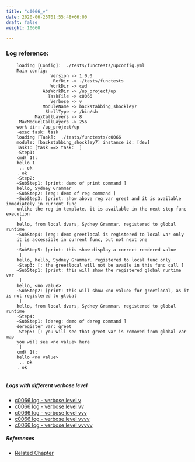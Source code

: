 ```yaml
---
title: "c0066_v"
date: 2020-06-25T01:55:48+66:00
draft: false
weight: 10660

---
```


### Log reference: <no value>

```
    loading [Config]:  ./tests/functests/upconfig.yml
    Main config:
                 Version -> 1.0.0
                  RefDir -> ./tests/functests
                 WorkDir -> cwd
              AbsWorkDir -> /up_project/up
                TaskFile -> c0066
                 Verbose -> v
              ModuleName -> backstabbing_shockley7
               ShellType -> /bin/sh
           MaxCallLayers -> 8
     MaxModuelCallLayers -> 256
    work dir: /up_project/up
    -exec task: task
    loading [Task]:  ./tests/functests/c0066
    module: [backstabbing_shockley7] instance id: [dev]
    Task1: [task ==> task:  ]
    -Step1:
    cmd( 1):
    hello 1
     .. ok
    . ok
    -Step2:
    ~SubStep1: [print: demo of print command ]
    hello, Sydney Grammar
    ~SubStep2: [reg: demo of reg command ]
    ~SubStep3: [print: show above reg var greet and it is available immediately in current func
    unlike the reg in template, it is available in the next step func execution
     ]
    hello, from local dvars, Sydney Grammar. registered to global runtime
    ~SubStep4: [reg: demo greetlocal is registered to local var only
    it is accessible in current func, but not next one
     ]
    ~SubStep5: [print: this show display a correct rendered value
     ]
    hello, hello, Sydney Grammar. registered to local func only
    -Step3: [: the greetlocal will not be availe in this func call ]
    ~SubStep1: [print: this will show the registered global runtime var
     ]
    hello, <no value>
    ~SubStep2: [print: this will show <no value> for greetlocal, as it is not registered to global
     ]
    hello, from local dvars, Sydney Grammar. registered to global runtime
    -Step4:
    ~SubStep1: [dereg: demo of dereg command ]
    deregister var: greet
    -Step5: [: you will see that greet var is removed from global var map
    you will see <no value> here
     ]
    cmd( 1):
    hello <no value>
     .. ok
    . ok
    
```

##### Logs with different verbose level
* [c0066 log - verbose level v](../../logs/c0066_v)
* [c0066 log - verbose level vv](../../logs/c0066_vv)
* [c0066 log - verbose level vvv](../../logs/c0066_vvv)
* [c0066 log - verbose level vvvv](../../logs/c0066_vvvv)
* [c0066 log - verbose level vvvvv](../../logs/c0066_vvvvv)

##### References
* [Related Chapter](../../cmd-func/c0066)
